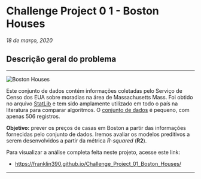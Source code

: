 # **Challenge Project 0 1 - Boston Houses**

*18 de março, 2020*

## **Descrição geral do problema**

---

![Boston Houses](https://i.ya-webdesign.com/images/houses-for-sale-in-png-1.png)

Este conjunto de dados contém informações coletadas pelo Serviço de Censo dos EUA sobre moradias na área de  Massachusetts Mass. Foi obtido no arquivo [StatLib](http://lib.stat.cmu.edu/datasets/boston) e tem sido amplamente utilizado em todo o país na literatura para comparar algoritmos. O [conjunto de dados](http://www.cs.toronto.edu/~delve/data/boston/bostonDetail.html) é pequeno, com apenas 506 registros.

**Objetivo:** prever os preços de casas em Boston a partir das informações fornecidas pelo conjunto de dados. Iremos avaliar os modelos preditivos a serem desenvolvidos a partir da métrica *R-squared* (**R2**).

Para visualizar a análise completa feita neste projeto, acesse este link:

* https://franklin390.github.io/Challenge_Project_01_Boston_Houses/

---

